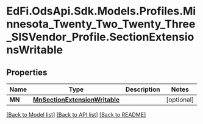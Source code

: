 # EdFi.OdsApi.Sdk.Models.Profiles.Minnesota_Twenty_Two_Twenty_Three_SISVendor_Profile.SectionExtensionsWritable
## Properties

Name | Type | Description | Notes
------------ | ------------- | ------------- | -------------
**MN** | [**MnSectionExtensionWritable**](MnSectionExtensionWritable.md) |  | [optional] 

[[Back to Model list]](../README.md#documentation-for-models) [[Back to API list]](../README.md#documentation-for-api-endpoints) [[Back to README]](../README.md)


